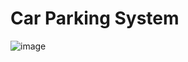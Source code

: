 # Car Parking System 
![image](https://github.com/Ashi0066/Car-Parking-System/assets/108072595/4f9a9a10-6a24-4358-b5de-3d7330e4538d)
